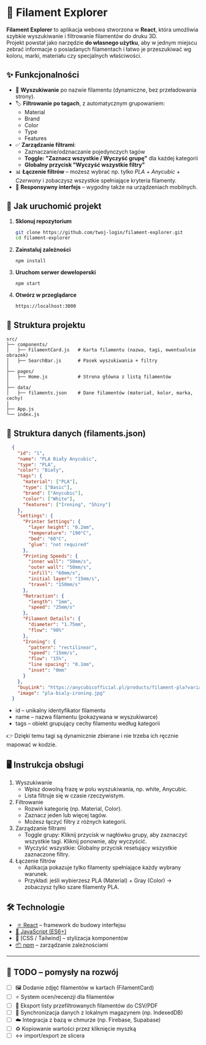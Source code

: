 # 🎨 Filament Explorer

**Filament Explorer** to aplikacja webowa stworzona w **React**, która umożliwia szybkie wyszukiwanie i filtrowanie filamentów do druku 3D.  
Projekt powstał jako narzędzie **do własnego użytku**, aby w jednym miejscu zebrać informacje o posiadanych filamentach i łatwo je przeszukiwać wg koloru, marki, materiału czy specjalnych właściwości.


## ✨ Funkcjonalności

- 🔎 **Wyszukiwanie** po nazwie filamentu (dynamiczne, bez przeładowania strony).
- 🏷️ **Filtrowanie po tagach**, z automatycznym grupowaniem:
  - Material
  - Brand
  - Color
  - Type
  - Features
- ✅ **Zarządzanie filtrami**:
  - Zaznaczanie/odznaczanie pojedynczych tagów
  - **Toggle: "Zaznacz wszystkie / Wyczyść grupę"** dla każdej kategorii
  - **Globalny przycisk "Wyczyść wszystkie filtry"**
- 📊 **Łączenie filtrów** – możesz wybrać np. tylko _PLA_ + _Anycubic_ + _Czerwony_ i zobaczysz wszystkie spełniające kryteria filamenty.
- 📱 **Responsywny interfejs** – wygodny także na urządzeniach mobilnych.


## 🚀 Jak uruchomić projekt

1. **Sklonuj repozytorium**

   ```bash
   git clone https://github.com/twoj-login/filament-explorer.git
   cd filament-explorer
   ```

2. **Zainstaluj zależności**

   ```
   npm install
   ```

3. **Uruchom serwer deweloperski**

   ```
   npm start
   ```

4. **Otwórz w przeglądarce**
   ```
   https://localhost:3000
   ```


## 📂 Struktura projektu

```
src/
├── components/
│   ├── FilamentCard.js   # Karta filamentu (nazwa, tagi, ewentualnie obrazek)
│   ├── SearchBar.js      # Pasek wyszukiwania + filtry
│
├── pages/
│   ├── Home.js           # Strona główna z listą filamentów
│
├── data/
│   ├── filaments.json    # Dane filamentów (materiał, kolor, marka, cechy)
│
├── App.js
└── index.js
```


## 📑 Struktura danych (filaments.json)

```json
  {
    "id": "1",
    "name": "PLA Biały Anycubic",
    "type": "PLA",
    "color": "Biały",
    "tags": {
      "material": ["PLA"],
      "type": ["Basic"],
      "brand": ["Anycubic"],
      "color": ["White"],
      "features": ["Ironing", "Shiny"]
    },
    "settings": {
      "Printer Settings": {
        "layer height": "0.2mm",
        "temperature": "190°C",
        "bed": "60°C",
        "glue": "not required"
      },
      "Printing Speeds": {
        "inner wall": "50mm/s",
        "outer wall": "50mm/s",
        "infill": "60mm/s",
        "initial layer": "15mm/s",
        "travel": "150mm/s"
      },
      "Retraction": {
        "length": "1mm",
        "speed": "25mm/s"
      },
      "Filament Details": {
        "diameter": "1.75mm",
        "flow": "98%"
      },
      "Ironing": {
        "pattern": "rectilinear",
        "speed": "15mm/s",
        "flow": "15%",
        "line spacing": "0.1mm",
        "inset": "0mm"
      }
    },
    "buyLink": "https://anycubicofficial.pl/products/filament-pla?variant=44750313390389",
    "image": "pla-bialy-ironing.jpg"
  }
```

- id – unikalny identyfikator filamentu
- name – nazwa filamentu (pokazywana w wyszukiwarce)
- tags – obiekt grupujący cechy filamentu według kategorii

👉 Dzięki temu tagi są dynamicznie zbierane i nie trzeba ich ręcznie mapować w kodzie.


## 🖥️ Instrukcja obsługi

1. Wyszukiwanie
   - Wpisz dowolną frazę w polu wyszukiwania, np. white, Anycubic.
   - Lista filtruje się w czasie rzeczywistym.
2. Filtrowanie
   - Rozwiń kategorię (np. Material, Color).
   - Zaznacz jeden lub więcej tagów.
   - Możesz łączyć filtry z różnych kategorii.
3. Zarządzanie filtrami
   - Toggle grupy: Kliknij przycisk w nagłówku grupy, aby zaznaczyć wszystkie tagi. Kliknij ponownie, aby wyczyścić.
   - Wyczyść wszystkie: Globalny przycisk resetujący wszystkie zaznaczone filtry.
4. Łączenie filtrów
   - Aplikacja pokazuje tylko filamenty spełniające każdy wybrany warunek.
   - Przykład: jeśli wybierzesz PLA (Material) + Gray (Color) → zobaczysz tylko szare filamenty PLA.


## 🛠️ Technologie

- ️ [⚛️ React](https://react.dev/) – framework do budowy interfejsu
- [📜 JavaScript (ES6+)](https://developer.mozilla.org/pl/docs/Web/JavaScript)
- 🎨 [CSS / Tailwind] – stylizacja komponentów
- [📦 npm](https://www.npmjs.com) – zarządzanie zależnościami

---

## 📌 TODO – pomysły na rozwój

- [ ] 🖼️ Dodanie zdjęć filamentów w kartach (FilamentCard)
- [ ] ⭐ System ocen/recenzji dla filamentów
- [ ] 💾 Eksport listy przefiltrowanych filamentów do CSV/PDF
- [ ] 🔄 Synchronizacja danych z lokalnym magazynem (np. IndexedDB)
- [ ] ☁️ Integracja z bazą w chmurze (np. Firebase, Supabase)
- [ ] ♻️ Kopiowanie wartości przez kliknięcie myszką
- [ ] ↔️ import/export ze slicera